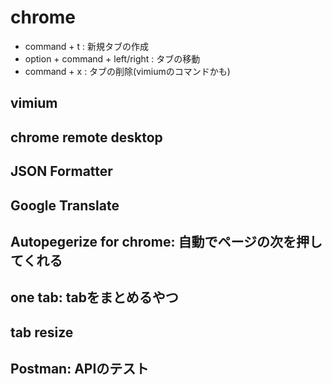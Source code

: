 # chrome
- command + t : 新規タブの作成
- option + command + left/right : タブの移動
- command + x : タブの削除(vimiumのコマンドかも)

## vimium

## chrome remote desktop
## JSON Formatter
## Google Translate
## Autopegerize for chrome: 自動でページの次を押してくれる
## one tab: tabをまとめるやつ
## tab resize
## Postman: APIのテスト
